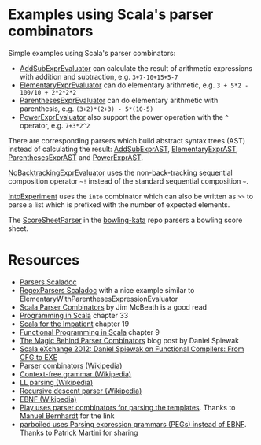 Examples using Scala's parser combinators
=========================================

Simple examples using Scala's parser combinators:

* [AddSubExprEvaluator](src/main/scala/lachdrache/arith/AddSubExprEvaluator.scala) can calculate the result of arithmetic expressions with addition and subtraction, e.g. `3+7-10+15+5-7`
* [ElementaryExprEvaluator](src/main/scala/lachdrache/arith/ElementaryExprEvaluator.scala) can do elementary arithmetic, e.g. `3 + 5*2 - 100/10 + 2*2*2*2`
* [ParenthesesExprEvaluator](src/main/scala/lachdrache/arith/ParenthesesExprEvaluator.scala) can do elementary arithmetic with parenthesis, e.g. `(3+2)*(2+3) - 5*(10-5)`
* [PowerExprEvaluator](src/main/scala/lachdrache/arith/PowerExprEvaluator.scala) also support the power operation with the `^` operator, e.g. `7+3*2^2`

There are corresponding parsers which build abstract syntax trees (AST) instead of calculating the result: [AddSubExprAST](src/main/scala/lachdrache/ast/AddSubExprAST.scala),
[ElementaryExprAST](src/main/scala/lachdrache/ast/ElementaryExprAST.scala), [ParenthesesExprAST](src/main/scala/lachdrache/ast/ParenthesesExprAST.scala) and
[PowerExprAST](src/main/scala/lachdrache/ast/PowerExprAST.scala).

[NoBacktrackingExprEvaluator](src/main/scala/lachdrache/arith/NoBacktrackingExprEvaluator.scala) uses the non-back-tracking sequential composition operator `~!` instead of the
standard sequential composition `~`.

[IntoExperiment](src/main/scala/lachdrache/morecombinators/IntoExperiment.scala) uses the `into` combinator which can also be written as `>>` to parse a list which is prefixed with the number
of expected elements.

The [ScoreSheetParser](https://github.com/AlexanderDaniel/bowling-kata/blob/master/src/main/scala/lachdrache/bowling/parser/ScoreSheetParser.scala) in the
[bowling-kata](https://github.com/AlexanderDaniel/bowling-kata) repo parsers a bowling score sheet.

Resources
=========
* [Parsers Scaladoc](http://www.scala-lang.org/api/current/index.html#scala.util.parsing.combinator.Parsers)
* [RegexParsers Scaladoc](http://www.scala-lang.org/api/current/index.html#scala.util.parsing.combinator.RegexParsers) with a nice example similar to ElementaryWithParenthesesExpressionEvaluator
* [Scala Parser Combinators](http://jim-mcbeath.blogspot.co.at/2008/09/scala-parser-combinators.html) by Jim McBeath is a good read
* [Programming in Scala](http://www.artima.com/shop/programming_in_scala) chapter 33
* [Scala for the Impatient](http://www.horstmann.com/scala/) chapter 19
* [Functional Programming in Scala](http://manning.com/bjarnason/) chapter 9
* [The Magic Behind Parser Combinators](http://www.codecommit.com/blog/scala/the-magic-behind-parser-combinators) blog post by Daniel Spiewak
* [Scala eXchange 2012: Daniel Spiewak on Functional Compilers: From CFG to EXE](http://skillsmatter.com/podcast/scala/functional-compilers-from-cfg-to-exe)
* [Parser combinators (Wikipedia)](https://en.wikipedia.org/wiki/Parser_combinator)
* [Context-free grammar (Wikipedia)](https://en.wikipedia.org/wiki/Context-free_grammar)
* [LL parsing (Wikipedia)](https://en.wikipedia.org/wiki/LL_parsing)
* [Recursive descent parser (Wikipedia)](https://en.wikipedia.org/wiki/Recursive_descent)
* [EBNF (Wikipedia)](https://en.wikipedia.org/wiki/Ebnf)
* [Play uses parser combinators for parsing the templates](https://github.com/playframework/Play20/blob/master/framework/src/templates-compiler/src/main/scala/play/templates/ScalaTemplateCompiler.scala). Thanks to [Manuel Bernhardt](https://twitter.com/elmanu) for the link
* [parboiled uses Parsing expression grammars (PEGs) instead of EBNF](https://github.com/sirthias/parboiled/wiki). Thanks to Patrick Martini for sharing